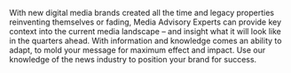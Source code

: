 <p>
              With new digital media brands created all the time and legacy
              properties reinventing themselves or fading,<span
                class="font-[Poppins] font-bold"
              >
                Media Advisory Experts
              </span>can provide key context into the current media landscape –
              and insight what it will look like in the quarters ahead. With
              information and knowledge comes an ability to adapt, to mold your
              message for maximum effect and impact. Use our knowledge of the
              news industry to position your brand for success.
            </p>
